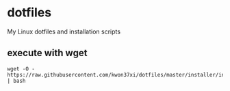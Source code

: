 # dotfiles
My Linux dotfiles and installation scripts

## execute with wget
```
wget -O - https://raw.githubusercontent.com/kwon37xi/dotfiles/master/installer/install_start.sh | bash
```
